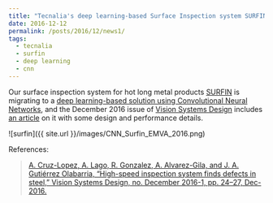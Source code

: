 ```yaml
---
title: "Tecnalia's deep learning-based Surface Inspection system SURFIN featured in Vision Systems Design"
date: 2016-12-12
permalink: /posts/2016/12/news1/
tags:
  - tecnalia
  - surfin
  - deep learning
  - cnn
---
```



Our surface inspection system for hot long metal products [SURFIN](https://www.youtube.com/watch?v=tNCEqj-tYcs) is migrating to a [deep learning-based solution using Convolutional Neural Networks](http://www.computervisionbytecnalia.com/en/2016/10/las-redes-neuronales-convolucionales-cnns-hacen-evolucionar-surfin-hot-inspection-de-tecnalia-para-asegurar-el-control-de-calidad-automatico/), and the December 2016 issue of [Vision Systems Design](http://www.vision-systems.com/index.html) includes [an article](http://digital.vision-systems.com/visionsystems/201612?pg=26) on it with some design and performance details.  

![surfin]({{ site.url }}/images/CNN_Surfin_EMVA_2016.png)

References:
>[A. Cruz-Lopez, A. Lago, R. Gonzalez, A. Alvarez-Gila, and J. A. Gutiérrez Olabarria, “High-speed inspection system finds defects in steel,” Vision Systems Design, no. December 2016-1, pp. 24–27, Dec-2016.](https://aitorshuffle.github.io/publication/2016-09-08-alvarez-gila_deep_2016)
 
